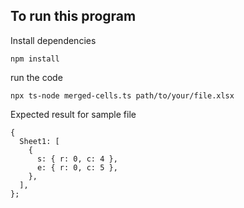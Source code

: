 ## To run this program

Install dependencies
```
npm install 
```

run the code
```
npx ts-node merged-cells.ts path/to/your/file.xlsx
```

Expected result for sample file
```
{
  Sheet1: [
    {
      s: { r: 0, c: 4 },
      e: { r: 0, c: 5 },
    },
  ],
};
```